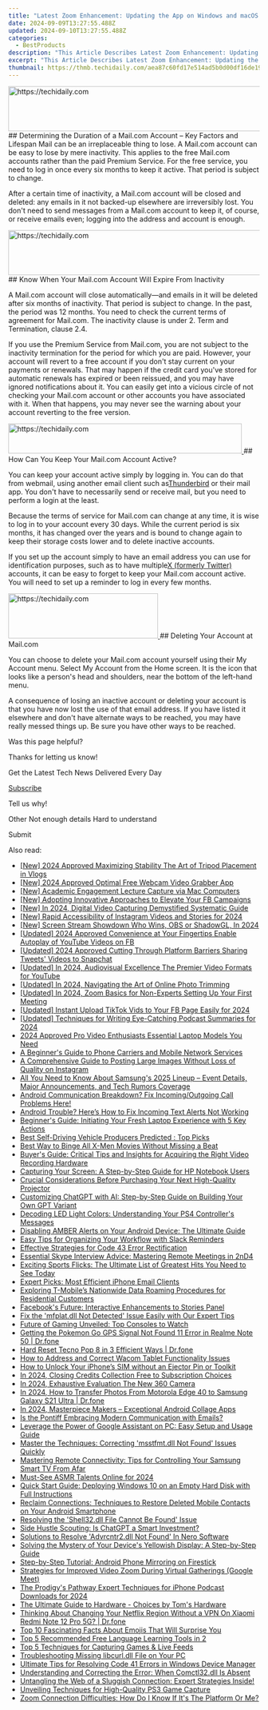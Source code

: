 ```yaml
---
title: "Latest Zoom Enhancement: Updating the App on Windows and macOS Explained"
date: 2024-09-09T13:27:55.488Z
updated: 2024-09-10T13:27:55.488Z
categories:
  - BestProducts
description: "This Article Describes Latest Zoom Enhancement: Updating the App on Windows and macOS Explained"
excerpt: "This Article Describes Latest Zoom Enhancement: Updating the App on Windows and macOS Explained"
thumbnail: https://thmb.techidaily.com/aea87c60fd17e514ad5b0d00df16de19060de16b7b31b6165884880013291d16.jpg
---
```


<!-- affiliate ads begin -->
<a href="https://ephamedtechinc.pxf.io/c/5597632/2120864/26400?prodsku=Mercury" target="_top" id="2120864">
  <img src="//a.impactradius-go.com/display-ad/26400-2120864" border="0" alt="https://techidaily.com" width="728" height="90"/>
</a>
<img height="0" width="0" src="https://ephamedtechinc.pxf.io/i/5597632/2120864/26400?prodsku=Mercury" style="position:absolute;visibility:hidden;" border="0" />
<!-- affiliate ads end -->
## Determining the Duration of a Mail.com Account – Key Factors and Lifespan
 Mail can be an irreplaceable thing to lose. A Mail.com account can be easy to lose by mere inactivity. This applies to the free Mail.com accounts rather than the paid Premium Service. For the free service, you need to log in once every six months to keep it active. That period is subject to change.

 After a certain time of inactivity, a Mail.com account will be closed and deleted: any emails in it not backed-up elsewhere are irreversibly lost. You don't need to send messages from a Mail.com account to keep it, of course, or receive emails even; logging into the address and account is enough.

<!-- affiliate ads begin -->
<a href="https://ephamedtechinc.pxf.io/c/5597632/2137228/26400" target="_top" id="2137228">
  <img src="//a.impactradius-go.com/display-ad/26400-2137228" border="0" alt="https://techidaily.com" width="728" height="90"/>
</a>
<img height="0" width="0" src="https://ephamedtechinc.pxf.io/i/5597632/2137228/26400" style="position:absolute;visibility:hidden;" border="0" />
<!-- affiliate ads end -->
## Know When Your Mail.com Account Will Expire From Inactivity

 A Mail.com account will close automatically—and emails in it will be deleted after six months of inactivity. That period is subject to change. In the past, the period was 12 months. You need to check the current terms of agreement for Mail.com. The inactivity clause is under 2\. Term and Termination, clause 2.4.

 If you use the Premium Service from Mail.com, you are not subject to the inactivity termination for the period for which you are paid. However, your account will revert to a free account if you don't stay current on your payments or renewals. That may happen if the credit card you've stored for automatic renewals has expired or been reissued, and you may have ignored notifications about it. You can easily get into a vicious circle of not checking your Mail.com account or other accounts you have associated with it. When that happens, you may never see the warning about your account reverting to the free version.

<!-- affiliate ads begin -->
<a href="https://aligracehair.sjv.io/c/5597632/2135418/19272" target="_top" id="2135418">
  <img src="//a.impactradius-go.com/display-ad/19272-2135418" border="0" alt="https://techidaily.com" width="468" height="60"/>
</a>
<img height="0" width="0" src="https://aligracehair.sjv.io/i/5597632/2135418/19272" style="position:absolute;visibility:hidden;" border="0" />
<!-- affiliate ads end -->
## How Can You Keep Your Mail.com Account Active?

 You can keep your account active simply by logging in. You can do that from webmail, using another email client such as[Thunderbird](https://www.lifewire.com/mozilla-thunderbird-review-1173071) or their mail app. You don't have to necessarily send or receive mail, but you need to perform a login at the least.

 Because the terms of service for Mail.com can change at any time, it is wise to log in to your account every 30 days. While the current period is six months, it has changed over the years and is bound to change again to keep their storage costs lower and to delete inactive accounts.

 If you set up the account simply to have an email address you can use for identification purposes, such as to have multiple[X (formerly Twitter)](https://www.lifewire.com/what-exactly-is-twitter-2483331) accounts, it can be easy to forget to keep your Mail.com account active. You will need to set up a reminder to log in every few months.

<!-- affiliate ads begin -->
<a href="https://aligracehair.sjv.io/c/5597632/2115916/19272" target="_top" id="2115916">
  <img src="//a.impactradius-go.com/display-ad/19272-2115916" border="0" alt="https://techidaily.com" width="300" height="90"/>
</a>
<img height="0" width="0" src="https://aligracehair.sjv.io/i/5597632/2115916/19272" style="position:absolute;visibility:hidden;" border="0" />
<!-- affiliate ads end -->
## Deleting Your Account at Mail.com

 You can choose to delete your Mail.com account yourself using their My Account menu. Select My Account from the Home screen. It is the icon that looks like a person's head and shoulders, near the bottom of the left-hand menu.

 A consequence of losing an inactive account or deleting your account is that you have now lost the use of that email address. If you have listed it elsewhere and don't have alternate ways to be reached, you may have really messed things up. Be sure you have other ways to be reached.

Was this page helpful?

Thanks for letting us know!

 Get the Latest Tech News Delivered Every Day

[Subscribe](https://www.lifewire.com/#)

Tell us why!

 Other  Not enough details  Hard to understand

 Submit

<ins class="adsbygoogle"
     style="display:block"
     data-ad-format="autorelaxed"
     data-ad-client="ca-pub-7571918770474297"
     data-ad-slot="1223367746"></ins>



<ins class="adsbygoogle"
     style="display:block"
     data-ad-client="ca-pub-7571918770474297"
     data-ad-slot="8358498916"
     data-ad-format="auto"
     data-full-width-responsive="true"></ins>

<span class="atpl-alsoreadstyle">Also read:</span>
<div><ul>
<li><a href="https://youtube-lab.techidaily.com/024-approved-maximizing-stability-the-art-of-tripod-placement-in-vlogs/"><u>[New] 2024 Approved Maximizing Stability The Art of Tripod Placement in Vlogs</u></a></li>
<li><a href="https://digital-screen-recording.techidaily.com/new-2024-approved-optimal-free-webcam-video-grabber-app/"><u>[New] 2024 Approved Optimal Free Webcam Video Grabber App</u></a></li>
<li><a href="https://screen-mirroring-recording.techidaily.com/new-academic-engagement-lecture-capture-via-mac-computers/"><u>[New] Academic Engagement Lecture Capture via Mac Computers</u></a></li>
<li><a href="https://facebook-video-recording.techidaily.com/new-adopting-innovative-approaches-to-elevate-your-fb-campaigns/"><u>[New] Adopting Innovative Approaches to Elevate Your FB Campaigns</u></a></li>
<li><a href="https://video-capture.techidaily.com/new-in-2024-digital-video-capturing-demystified-systematic-guide/"><u>[New] In 2024, Digital Video Capturing Demystified Systematic Guide</u></a></li>
<li><a href="https://instagram-videos.techidaily.com/new-rapid-accessibility-of-instagram-videos-and-stories-for-2024/"><u>[New] Rapid Accessibility of Instagram Videos and Stories for 2024</u></a></li>
<li><a href="https://digital-screen-recording.techidaily.com/new-screen-stream-showdown-who-wins-obs-or-shadowgl-in-2024/"><u>[New] Screen Stream Showdown Who Wins, OBS or ShadowGL, In 2024</u></a></li>
<li><a href="https://facebook-videos.techidaily.com/updated-2024-approved-convenience-at-your-fingertips-enable-autoplay-of-youtube-videos-on-fb/"><u>[Updated] 2024 Approved Convenience at Your Fingertips Enable Autoplay of YouTube Videos on FB</u></a></li>
<li><a href="https://twitter-videos.techidaily.com/updated-2024-approved-cutting-through-platform-barriers-sharing-tweets-videos-to-snapchat/"><u>[Updated] 2024 Approved Cutting Through Platform Barriers Sharing Tweets' Videos to Snapchat</u></a></li>
<li><a href="https://facebook-video-footage.techidaily.com/updated-in-2024-audiovisual-excellence-the-premier-video-formats-for-youtube/"><u>[Updated] In 2024, Audiovisual Excellence The Premier Video Formats for YouTube</u></a></li>
<li><a href="https://fox-direct.techidaily.com/updated-in-2024-navigating-the-art-of-online-photo-trimming/"><u>[Updated] In 2024, Navigating the Art of Online Photo Trimming</u></a></li>
<li><a href="https://screen-capture.techidaily.com/updated-in-2024-zoom-basics-for-non-experts-setting-up-your-first-meeting/"><u>[Updated] In 2024, Zoom Basics for Non-Experts Setting Up Your First Meeting</u></a></li>
<li><a href="https://facebook-videos.techidaily.com/updated-instant-upload-tiktok-vids-to-your-fb-page-easily-for-2024/"><u>[Updated] Instant Upload TikTok Vids to Your FB Page Easily for 2024</u></a></li>
<li><a href="https://article-files.techidaily.com/updated-techniques-for-writing-eye-catching-podcast-summaries-for-2024/"><u>[Updated] Techniques for Writing Eye-Catching Podcast Summaries for 2024</u></a></li>
<li><a href="https://youtube-zero.techidaily.com/approved-pro-video-enthusiasts-essential-laptop-models-you-need/"><u>2024 Approved Pro Video Enthusiasts Essential Laptop Models You Need</u></a></li>
<li><a href="https://technical-tips.techidaily.com/a-beginners-guide-to-phone-carriers-and-mobile-network-services/"><u>A Beginner's Guide to Phone Carriers and Mobile Network Services</u></a></li>
<li><a href="https://technical-tips.techidaily.com/a-comprehensive-guide-to-posting-large-images-without-loss-of-quality-on-instagram/"><u>A Comprehensive Guide to Posting Large Images Without Loss of Quality on Instagram</u></a></li>
<li><a href="https://technical-tips.techidaily.com/all-you-need-to-know-about-samsungs-2025-lineup-event-details-major-announcements-and-tech-rumors-coverage/"><u>All You Need to Know About Samsung's 2025 Lineup – Event Details, Major Announcements, and Tech Rumors Coverage</u></a></li>
<li><a href="https://technical-tips.techidaily.com/1722895514741-android-communication-breakdown-fix-incomingoutgoing-call-problems-here/"><u>Android Communication Breakdown? Fix Incoming/Outgoing Call Problems Here!</u></a></li>
<li><a href="https://technical-tips.techidaily.com/android-trouble-heres-how-to-fix-incoming-text-alerts-not-working/"><u>Android Trouble? Here’s How to Fix Incoming Text Alerts Not Working</u></a></li>
<li><a href="https://technical-tips.techidaily.com/beginners-guide-initiating-your-fresh-laptop-experience-with-5-key-actions/"><u>Beginner's Guide: Initiating Your Fresh Laptop Experience with 5 Key Actions</u></a></li>
<li><a href="https://technical-tips.techidaily.com/best-self-driving-vehicle-producers-predicted-top-picks/"><u>Best Self-Driving Vehicle Producers Predicted : Top Picks</u></a></li>
<li><a href="https://technical-tips.techidaily.com/best-way-to-binge-all-x-men-movies-without-missing-a-beat/"><u>Best Way to Binge All X-Men Movies Without Missing a Beat</u></a></li>
<li><a href="https://technical-tips.techidaily.com/buyers-guide-critical-tips-and-insights-for-acquiring-the-right-video-recording-hardware/"><u>Buyer's Guide: Critical Tips and Insights for Acquiring the Right Video Recording Hardware</u></a></li>
<li><a href="https://technical-tips.techidaily.com/capturing-your-screen-a-step-by-step-guide-for-hp-notebook-users/"><u>Capturing Your Screen: A Step-by-Step Guide for HP Notebook Users</u></a></li>
<li><a href="https://technical-tips.techidaily.com/crucial-considerations-before-purchasing-your-next-high-quality-projector/"><u>Crucial Considerations Before Purchasing Your Next High-Quality Projector</u></a></li>
<li><a href="https://tech-hub.techidaily.com/customizing-chatgpt-with-ai-step-by-step-guide-on-building-your-own-gpt-variant/"><u>Customizing ChatGPT with AI: Step-by-Step Guide on Building Your Own GPT Variant</u></a></li>
<li><a href="https://technical-tips.techidaily.com/decoding-led-light-colors-understanding-your-ps4-controllers-messages/"><u>Decoding LED Light Colors: Understanding Your PS4 Controller's Messages</u></a></li>
<li><a href="https://technical-tips.techidaily.com/disabling-amber-alerts-on-your-android-device-the-ultimate-guide/"><u>Disabling AMBER Alerts on Your Android Device: The Ultimate Guide</u></a></li>
<li><a href="https://technical-tips.techidaily.com/easy-tips-for-organizing-your-workflow-with-slack-reminders/"><u>Easy Tips for Organizing Your Workflow with Slack Reminders</u></a></li>
<li><a href="https://technical-tips.techidaily.com/effective-strategies-for-code-43-error-rectification/"><u>Effective Strategies for Code 43 Error Rectification</u></a></li>
<li><a href="https://technical-tips.techidaily.com/essential-skype-interview-advice-mastering-remote-meetings-in-2nd4/"><u>Essential Skype Interview Advice: Mastering Remote Meetings in 2nD4</u></a></li>
<li><a href="https://technical-tips.techidaily.com/exciting-sports-flicks-the-ultimate-list-of-greatest-hits-you-need-to-see-today/"><u>Exciting Sports Flicks: The Ultimate List of Greatest Hits You Need to See Today</u></a></li>
<li><a href="https://technical-tips.techidaily.com/expert-picks-most-efficient-iphone-email-clients/"><u>Expert Picks: Most Efficient iPhone Email Clients</u></a></li>
<li><a href="https://technical-tips.techidaily.com/exploring-t-mobiles-nationwide-data-roaming-procedures-for-residential-customers/"><u>Exploring T-Mobile’s Nationwide Data Roaming Procedures for Residential Customers</u></a></li>
<li><a href="https://facebook.techidaily.com/facebooks-future-interactive-enhancements-to-stories-panel/"><u>Facebook's Future: Interactive Enhancements to Stories Panel</u></a></li>
<li><a href="https://technical-tips.techidaily.com/fix-the-mfplatdll-not-detected-issue-easily-with-our-expert-tips/"><u>Fix the 'mfplat.dll Not Detected' Issue Easily with Our Expert Tips</u></a></li>
<li><a href="https://technical-tips.techidaily.com/future-of-gaming-unveiled-top-consoles-to-watch/"><u>Future of Gaming Unveiled: Top Consoles to Watch</u></a></li>
<li><a href="https://android-location.techidaily.com/getting-the-pokemon-go-gps-signal-not-found-11-error-in-realme-note-50-drfone-by-drfone-virtual/"><u>Getting the Pokemon Go GPS Signal Not Found 11 Error in Realme Note 50 | Dr.fone</u></a></li>
<li><a href="https://techidaily.com/hard-reset-tecno-pop-8-in-3-efficient-ways-drfone-by-drfone-reset-android-reset-android/"><u>Hard Reset Tecno Pop 8 in 3 Efficient Ways | Dr.fone</u></a></li>
<li><a href="https://common-error.techidaily.com/how-to-address-and-correct-wacom-tablet-functionality-issues/"><u>How to Address and Correct Wacom Tablet Functionality Issues</u></a></li>
<li><a href="https://technical-tips.techidaily.com/how-to-unlock-your-iphones-sim-without-an-ejector-pin-or-toolkit/"><u>How to Unlock Your iPhone’s SIM without an Ejector Pin or Toolkit</u></a></li>
<li><a href="https://extra-information.techidaily.com/in-2024-closing-credits-collection-free-to-subscription-choices/"><u>In 2024, Closing Credits Collection Free to Subscription Choices</u></a></li>
<li><a href="https://some-techniques.techidaily.com/in-2024-exhaustive-evaluation-the-new-360-camera/"><u>In 2024, Exhaustive Evaluation The New 360 Camera</u></a></li>
<li><a href="https://android-transfer.techidaily.com/in-2024-how-to-transfer-photos-from-motorola-edge-40-to-samsung-galaxy-s21-ultra-drfone-by-drfone-transfer-from-android-transfer-from-android/"><u>In 2024, How to Transfer Photos From Motorola Edge 40 to Samsung Galaxy S21 Ultra | Dr.fone</u></a></li>
<li><a href="https://extra-support.techidaily.com/in-2024-masterpiece-makers-exceptional-android-collage-apps/"><u>In 2024, Masterpiece Makers – Exceptional Android Collage Apps</u></a></li>
<li><a href="https://technical-tips.techidaily.com/is-the-pontiff-embracing-modern-communication-with-emails/"><u>Is the Pontiff Embracing Modern Communication with Emails?</u></a></li>
<li><a href="https://technical-tips.techidaily.com/leverage-the-power-of-google-assistant-on-pc-easy-setup-and-usage-guide/"><u>Leverage the Power of Google Assistant on PC: Easy Setup and Usage Guide</u></a></li>
<li><a href="https://technical-tips.techidaily.com/master-the-techniques-correcting-msstfmtdll-not-found-issues-quickly/"><u>Master the Techniques: Correcting 'msstfmt.dll Not Found' Issues Quickly</u></a></li>
<li><a href="https://technical-tips.techidaily.com/mastering-remote-connectivity-tips-for-controlling-your-samsung-smart-tv-from-afar/"><u>Mastering Remote Connectivity: Tips for Controlling Your Samsung Smart TV From Afar</u></a></li>
<li><a href="https://youtube-lab.techidaily.com/see-asmr-talents-online-for-2024/"><u>Must-See ASMR Talents Online for 2024</u></a></li>
<li><a href="https://technical-tips.techidaily.com/quick-start-guide-deploying-windows-10-on-an-empty-hard-disk-with-full-instructions/"><u>Quick Start Guide: Deploying Windows 10 on an Empty Hard Disk with Full Instructions</u></a></li>
<li><a href="https://technical-tips.techidaily.com/reclaim-connections-techniques-to-restore-deleted-mobile-contacts-on-your-android-smartphone/"><u>Reclaim Connections: Techniques to Restore Deleted Mobile Contacts on Your Android Smartphone</u></a></li>
<li><a href="https://technical-tips.techidaily.com/resolving-the-shell32dll-file-cannot-be-found-issue/"><u>Resolving the 'Shell32.dll File Cannot Be Found' Issue</u></a></li>
<li><a href="https://tech-revival.techidaily.com/side-hustle-scouting-is-chatgpt-a-smart-investment/"><u>Side Hustle Scouting: Is ChatGPT a Smart Investment?</u></a></li>
<li><a href="https://technical-tips.techidaily.com/solutions-to-resolve-advrcntr2dll-not-found-in-nero-software/"><u>Solutions to Resolve 'Advrcntr2.dll Not Found' In Nero Software</u></a></li>
<li><a href="https://tech-haven.techidaily.com/solving-the-mystery-of-your-devices-yellowish-display-a-step-by-step-guide/"><u>Solving the Mystery of Your Device's Yellowish Display: A Step-by-Step Guide</u></a></li>
<li><a href="https://technical-tips.techidaily.com/step-by-step-tutorial-android-phone-mirroring-on-firestick/"><u>Step-by-Step Tutorial: Android Phone Mirroring on Firestick</u></a></li>
<li><a href="https://extra-lessons.techidaily.com/strategies-for-improved-video-zoom-during-virtual-gatherings-google-meet/"><u>Strategies for Improved Video Zoom During Virtual Gatherings (Google Meet)</u></a></li>
<li><a href="https://some-approaches.techidaily.com/the-prodigys-pathway-expert-techniques-for-iphone-podcast-downloads-for-2024/"><u>The Prodigy's Pathway Expert Techniques for iPhone Podcast Downloads for 2024</u></a></li>
<li><a href="https://hardware-reviews.techidaily.com/the-ultimate-guide-to-hardware-choices-by-toms-hardware/"><u>The Ultimate Guide to Hardware - Choices by Tom's Hardware</u></a></li>
<li><a href="https://fake-location.techidaily.com/thinking-about-changing-your-netflix-region-without-a-vpn-on-xiaomi-redmi-note-12-pro-5g-drfone-by-drfone-virtual-android/"><u>Thinking About Changing Your Netflix Region Without a VPN On Xiaomi Redmi Note 12 Pro 5G? | Dr.fone</u></a></li>
<li><a href="https://technical-tips.techidaily.com/top-10-fascinating-facts-about-emojis-that-will-surprise-you/"><u>Top 10 Fascinating Facts About Emojis That Will Surprise You</u></a></li>
<li><a href="https://technical-tips.techidaily.com/top-5-recommended-free-language-learning-tools-in-2/"><u>Top 5 Recommended Free Language Learning Tools in 2</u></a></li>
<li><a href="https://desktop-recording.techidaily.com/top-5-techniques-for-capturing-games-and-live-feeds/"><u>Top 5 Techniques for Capturing Games & Live Feeds</u></a></li>
<li><a href="https://technical-tips.techidaily.com/troubleshooting-missing-libcurldll-file-on-your-pc/"><u>Troubleshooting Missing libcurl.dll File on Your PC</u></a></li>
<li><a href="https://technical-tips.techidaily.com/ultimate-tips-for-resolving-code-41-errors-in-windows-device-manager/"><u>Ultimate Tips for Resolving Code 41 Errors in Windows Device Manager</u></a></li>
<li><a href="https://technical-tips.techidaily.com/understanding-and-correcting-the-error-when-comctl32dll-is-absent/"><u>Understanding and Correcting the Error: When Comctl32.dll Is Absent</u></a></li>
<li><a href="https://techno-recovery.techidaily.com/1722878239488-untangling-the-web-of-a-sluggish-connection-expert-strategies-inside/"><u>Untangling the Web of a Sluggish Connection: Expert Strategies Inside!</u></a></li>
<li><a href="https://screen-recording.techidaily.com/unveiling-techniques-for-high-quality-ps3-game-capture/"><u>Unveiling Techniques for High-Quality PS3 Game Capture</u></a></li>
<li><a href="https://technical-tips.techidaily.com/zoom-connection-difficulties-how-do-i-know-if-its-the-platform-or-me/"><u>Zoom Connection Difficulties: How Do I Know If It's The Platform Or Me?</u></a></li>
</ul></div>
